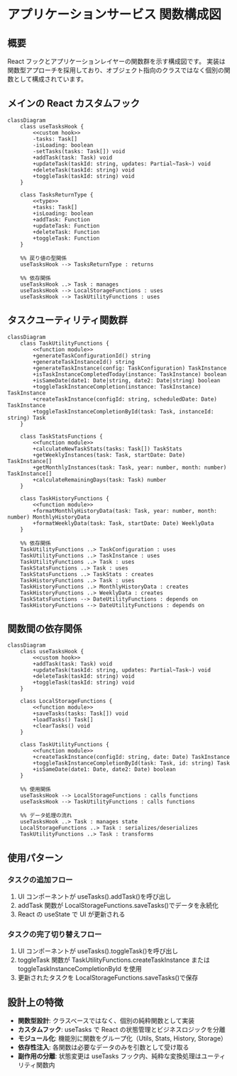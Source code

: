 # アプリケーションサービス 関数構成図

## 概要

React フックとアプリケーションレイヤーの関数群を示す構成図です。
実装は関数型アプローチを採用しており、オブジェクト指向のクラスではなく個別の関数として構成されています。

## メインの React カスタムフック

```mermaid
classDiagram
    class useTasksHook {
        <<custom hook>>
        -tasks: Task[]
        -isLoading: boolean
        -setTasks(tasks: Task[]) void
        +addTask(task: Task) void
        +updateTask(taskId: string, updates: Partial~Task~) void
        +deleteTask(taskId: string) void
        +toggleTask(taskId: string) void
    }

    class TasksReturnType {
        <<type>>
        +tasks: Task[]
        +isLoading: boolean
        +addTask: Function
        +updateTask: Function
        +deleteTask: Function
        +toggleTask: Function
    }

    %% 戻り値の型関係
    useTasksHook --> TasksReturnType : returns

    %% 依存関係
    useTasksHook ..> Task : manages
    useTasksHook --> LocalStorageFunctions : uses
    useTasksHook --> TaskUtilityFunctions : uses
```

## タスクユーティリティ関数群

```mermaid
classDiagram
    class TaskUtilityFunctions {
        <<function module>>
        +generateTaskConfigurationId() string
        +generateTaskInstanceId() string
        +generateTaskInstance(config: TaskConfiguration) TaskInstance
        +isTaskInstanceCompletedToday(instance: TaskInstance) boolean
        +isSameDate(date1: Date|string, date2: Date|string) boolean
        +toggleTaskInstanceCompletion(instance: TaskInstance) TaskInstance
        +createTaskInstance(configId: string, scheduledDate: Date) TaskInstance
        +toggleTaskInstanceCompletionById(task: Task, instanceId: string) Task
    }

    class TaskStatsFunctions {
        <<function module>>
        +calculateNewTaskStats(tasks: Task[]) TaskStats
        +getWeeklyInstances(task: Task, startDate: Date) TaskInstance[]
        +getMonthlyInstances(task: Task, year: number, month: number) TaskInstance[]
        +calculateRemainingDays(task: Task) number
    }

    class TaskHistoryFunctions {
        <<function module>>
        +formatMonthlyHistoryData(task: Task, year: number, month: number) MonthlyHistoryData
        +formatWeeklyData(task: Task, startDate: Date) WeeklyData
    }

    %% 依存関係
    TaskUtilityFunctions ..> TaskConfiguration : uses
    TaskUtilityFunctions ..> TaskInstance : uses
    TaskUtilityFunctions ..> Task : uses
    TaskStatsFunctions ..> Task : uses
    TaskStatsFunctions ..> TaskStats : creates
    TaskHistoryFunctions ..> Task : uses
    TaskHistoryFunctions ..> MonthlyHistoryData : creates
    TaskHistoryFunctions ..> WeeklyData : creates
    TaskStatsFunctions --> DateUtilityFunctions : depends on
    TaskHistoryFunctions --> DateUtilityFunctions : depends on
```

## 関数間の依存関係

```mermaid
classDiagram
    class useTasksHook {
        <<custom hook>>
        +addTask(task: Task) void
        +updateTask(taskId: string, updates: Partial~Task~) void
        +deleteTask(taskId: string) void
        +toggleTask(taskId: string) void
    }

    class LocalStorageFunctions {
        <<function module>>
        +saveTasks(tasks: Task[]) void
        +loadTasks() Task[]
        +clearTasks() void
    }

    class TaskUtilityFunctions {
        <<function module>>
        +createTaskInstance(configId: string, date: Date) TaskInstance
        +toggleTaskInstanceCompletionById(task: Task, id: string) Task
        +isSameDate(date1: Date, date2: Date) boolean
    }

    %% 使用関係
    useTasksHook --> LocalStorageFunctions : calls functions
    useTasksHook --> TaskUtilityFunctions : calls functions

    %% データ処理の流れ
    useTasksHook ..> Task : manages state
    LocalStorageFunctions ..> Task : serializes/deserializes
    TaskUtilityFunctions ..> Task : transforms
```

## 使用パターン

### タスクの追加フロー

1. UI コンポーネントが useTasks().addTask()を呼び出し
2. addTask 関数が LocalStorageFunctions.saveTasks()でデータを永続化
3. React の useState で UI が更新される

### タスクの完了切り替えフロー

1. UI コンポーネントが useTasks().toggleTask()を呼び出し
2. toggleTask 関数が TaskUtilityFunctions.createTaskInstance または toggleTaskInstanceCompletionById を使用
3. 更新されたタスクを LocalStorageFunctions.saveTasks()で保存

## 設計上の特徴

- **関数型設計**: クラスベースではなく、個別の純粋関数として実装
- **カスタムフック**: useTasks で React の状態管理とビジネスロジックを分離
- **モジュール化**: 機能別に関数をグループ化（Utils, Stats, History, Storage）
- **依存性注入**: 各関数は必要なデータのみを引数として受け取る
- **副作用の分離**: 状態変更は useTasks フック内、純粋な変換処理はユーティリティ関数内
